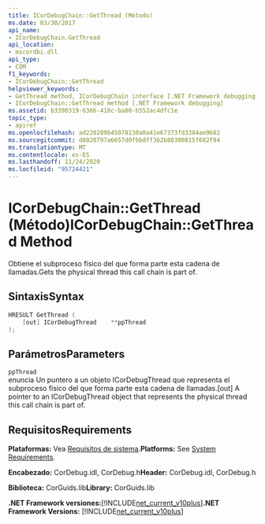 ```yaml
---
title: ICorDebugChain::GetThread (Método)
ms.date: 03/30/2017
api_name:
- ICorDebugChain.GetThread
api_location:
- mscordbi.dll
api_type:
- COM
f1_keywords:
- ICorDebugChain::GetThread
helpviewer_keywords:
- GetThread method, ICorDebugChain interface [.NET Framework debugging]
- ICorDebugChain::GetThread method [.NET Framework debugging]
ms.assetid: b3390319-6366-418c-ba80-b552ac4dfc1e
topic_type:
- apiref
ms.openlocfilehash: ad220289b45078130a0a41e67373fd3384ae9682
ms.sourcegitcommit: d8020797a6657d0fbbdff362b80300815f682f94
ms.translationtype: MT
ms.contentlocale: es-ES
ms.lasthandoff: 11/24/2020
ms.locfileid: "95724421"
---
```

# <a name="icordebugchaingetthread-method"></a><span data-ttu-id="8904b-102">ICorDebugChain::GetThread (Método)</span><span class="sxs-lookup"><span data-stu-id="8904b-102">ICorDebugChain::GetThread Method</span></span>

<span data-ttu-id="8904b-103">Obtiene el subproceso físico del que forma parte esta cadena de llamadas.</span><span class="sxs-lookup"><span data-stu-id="8904b-103">Gets the physical thread this call chain is part of.</span></span>  
  
## <a name="syntax"></a><span data-ttu-id="8904b-104">Sintaxis</span><span class="sxs-lookup"><span data-stu-id="8904b-104">Syntax</span></span>  
  
```cpp  
HRESULT GetThread (  
    [out] ICorDebugThread    **ppThread  
);  
```  
  
## <a name="parameters"></a><span data-ttu-id="8904b-105">Parámetros</span><span class="sxs-lookup"><span data-stu-id="8904b-105">Parameters</span></span>  

 `ppThread`  
 <span data-ttu-id="8904b-106">enuncia Un puntero a un objeto ICorDebugThread que representa el subproceso físico del que forma parte esta cadena de llamadas.</span><span class="sxs-lookup"><span data-stu-id="8904b-106">[out] A pointer to an ICorDebugThread object that represents the physical thread this call chain is part of.</span></span>  
  
## <a name="requirements"></a><span data-ttu-id="8904b-107">Requisitos</span><span class="sxs-lookup"><span data-stu-id="8904b-107">Requirements</span></span>  

 <span data-ttu-id="8904b-108">**Plataformas:** Vea [Requisitos de sistema](../../get-started/system-requirements.md).</span><span class="sxs-lookup"><span data-stu-id="8904b-108">**Platforms:** See [System Requirements](../../get-started/system-requirements.md).</span></span>  
  
 <span data-ttu-id="8904b-109">**Encabezado:** CorDebug.idl, CorDebug.h</span><span class="sxs-lookup"><span data-stu-id="8904b-109">**Header:** CorDebug.idl, CorDebug.h</span></span>  
  
 <span data-ttu-id="8904b-110">**Biblioteca:** CorGuids.lib</span><span class="sxs-lookup"><span data-stu-id="8904b-110">**Library:** CorGuids.lib</span></span>  
  
 <span data-ttu-id="8904b-111">**.NET Framework versiones:**[!INCLUDE[net_current_v10plus](../../../../includes/net-current-v10plus-md.md)]</span><span class="sxs-lookup"><span data-stu-id="8904b-111">**.NET Framework Versions:** [!INCLUDE[net_current_v10plus](../../../../includes/net-current-v10plus-md.md)]</span></span>

